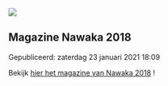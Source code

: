 


![](/images/articles/magazin.png)


Magazine Nawaka 2018
---------------------





 Gepubliceerd: zaterdag 23 januari 2021 18:09
   




 Bekijk
 [hier het magazine van Nawaka 2018](https://issuu.com/nawaka2018/docs/magazine) 
 !
 
















